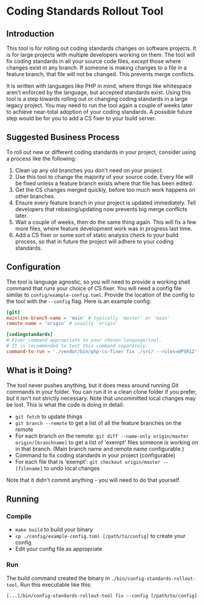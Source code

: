 # Coding Standards Rollout Tool

## Introduction

This tool is for rolling out coding standards changes on software projects. It is for large projects with multiple
developers working on them. The tool will fix coding standards in all your source code files, _except_ those where
changes exist in any branch. If someone is making changes to a file in a feature branch, that file will not
be changed. This prevents merge conflicts.

It is written with languages like PHP in mind, where things like whitespace aren't enforced by the language,
but accepted standards exist. Using this tool is a step towards rolling out or changing coding standards in a
large legacy project. You may need to run the tool again a couple of weeks later to achieve near-total adoption
of your coding standards. A possible future step would be for you to add a CS fixer to your build server.

## Suggested Business Process

To roll out new or different coding standards in your project, consider using a process like the following:
1. Clean up any old branches you don't need on your project.
1. Use this tool to change the majority of your source code. Every file will be fixed unless a feature branch
exists where that file has been edited.
1. Get the CS changes merged quickly, before too much work happens on other branches.
1. Ensure every feature branch in your project is updated immediately. Tell developers that rebasing/updating now
prevents big merge conflicts later.
1. Wait a couple of weeks, then do the same thing again. This will fix a few more files, where feature development
work was in progress last time.
1. Add a CS fixer or some sort of static analysis check to your build process, so that in future the project will
adhere to your coding standards.

## Configuration

The tool is language agnostic, so you will need to provide a working shell command that runs your choice of CS
fixer. You will need a config file similar to `config/example-config.toml`. Provide the location of the config
to the tool with the `--config` flag. Here is an example config:

```toml
[git]
mainline-branch-name = 'main' # typically 'master' or 'main'
remote-name = 'origin' # usually 'origin'

[codingstandards]
# Fixer command appropriate to your chosen language/tool.
# It is recommended to test this command separately.
command-to-run = './vendor/bin/php-cs-fixer fix ./src/ --rules=@PSR12'
```

## What is it Doing?

The tool never pushes anything, but it does mess around running Git commands in your folder. You can run it in
a clean clone folder if you prefer, but it isn't not strictly necessary. Note that uncommitted local changes may
be lost.
This is what the code is doing in detail:

- `git fetch` to update things
- `git branch --remote` to get a list of all the feature branches on the remote
- For each branch on the remote: `git diff --name-only origin/master origin/[branchname]` to get a list of
'exempt' files someone is working on in that branch. (Main branch name and remote name configurable.)
- Command to fix coding standards in your project (configurable)
- For each file that is 'exempt': `git checkout origin/master -- [filename]` to undo local changes

Note that it didn't commit anything - you will need to do that yourself.

## Running

### Compile

- `make build` to build your binary
- `cp ./config/example-config.toml [/path/to/config]` to create your config
- Edit your config file as appropriate

### Run

The build command created the binary in `./bin/config-standards-rollout-tool`. Run this executable like this:

`[...]/bin/config-standards-rollout-tool fix --config [/path/to/config]`

